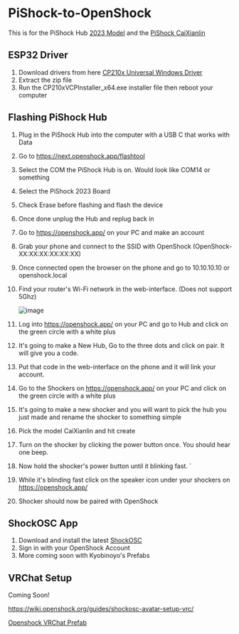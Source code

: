 # PiShock-to-OpenShock

This is for the PiShock Hub [2023 Model](https://wiki.openshock.org/hardware/boards/pishock/2023-pishock/) and the [PiShock CaiXianlin](https://wiki.openshock.org/hardware/shockers/caixianlin/#media)

## ESP32 Driver

1. Download drivers from here [CP210x Universal Windows Driver](https://download.openshock.org/drivers/CP210x_Universal_Windows_Driver.zip)
2. Extract the zip file
3. Run the CP210xVCPInstaller_x64.exe installer file then reboot your computer

## Flashing PiShock Hub 

1. Plug in the PiShock Hub into the computer with a USB C that works with Data 
2. Go to https://next.openshock.app/flashtool
3. Select the COM the PiShock Hub is on. Would look like COM14 or something
4. Select the PiShock 2023 Board
5. Check Erase before flashing and flash the device
6. Once done unplug the Hub and replug back in
7. Go to https://openshock.app/ on your PC and make an account
8. Grab your phone and connect to the SSID with OpenShock (OpenShock-XX:XX:XX:XX:XX:XX)
9. Once connected open the browser on the phone and go to 10.10.10.10 or openshock.local
10. Find your router's Wi-Fi network in the web-interface. (Does not support 5Ghz)
    
    ![image](https://github.com/user-attachments/assets/a5ff6680-a542-46df-bd1d-703a3727af03)
    
12. Log into https://openshock.app/ on your PC and go to Hub and click on the green circle with a white plus
13. It's going to make a New Hub, Go to the three dots and click on pair. It will give you a code.
14. Put that code in the web-interface on the phone and it will link your account.
15. Go to the Shockers on https://openshock.app/ on your PC and click on the green circle with a white plus
16. It's going to make a new shocker and you will want to pick the hub you just made and rename the shocker to something simple
17. Pick the model CaiXianlin and hit create
18. Turn on the shocker by clicking the power button once. You should hear one beep.
19. Now hold the shocker's power button until it blinking fast. `
20. While it's blinding fast click on the speaker icon under your shockers on https://openshock.app/
21. Shocker should now be paired with OpenShock

## ShockOSC App
1. Download and install the latest [ShockOSC](https://github.com/OpenShock/ShockOSC/releases/)
2. Sign in with your OpenShock Account
3. More coming soon with Kyobinoyo's Prefabs

## VRChat Setup

Coming Soon!

https://wiki.openshock.org/guides/shockosc-avatar-setup-vrc/

[Openshock VRChat Prefab](https://github.com/Kyobinoyo/OpenshockPrefabs)

